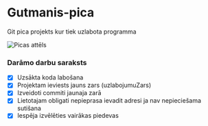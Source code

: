 # Gutmanis-pica
Git pica projekts kur tiek uzlabota programma

![Picas attēls](https://media.istockphoto.com/id/1042948900/photo/pizza-pepperoni-isolated-on-white-background.jpg?s=612x612&w=0&k=20&c=2WZk35fHKdCCh1FU-fOX6hrixIWB3IlMl0FspKaOraA=)
### **Darāmo darbu saraksts**
- [x] Uzsākta koda labošana
- [x] Projektam ieviests jauns zars (uzlabojumuZars)
- [x] Izveidoti commiti jaunaja zarā
- [x] Lietotajam obligati nepieprasa ievadit adresi ja nav nepieciešama sutišana
- [x]  Iespēja izvēlēties vairākas piedevas
